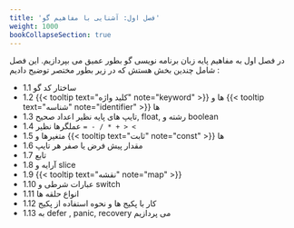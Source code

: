 ```yaml
---
title: 'فصل اول: آشنایی با مفاهیم گو'
weight: 1000
bookCollapseSection: true
---
```


در فصل اول به مفاهیم پایه زبان برنامه نویسی گو  بطور عمیق می بپردازیم. این فصل شامل چندین بخش هستش که در زیر بطور مختصر توضیح دادیم :

- 1.1 ساختار کد گو
- 1.2 {{< tooltip text="کلید واژه" note="keyword" >}} ها و  {{< tooltip text="شناسه" note="identifier" >}} ها
- 1.3 تایپ های پایه نظیر اعداد صحیح, float, رشته و boolean 
- 1.4 عملگرها نظیر `= - / * + > <` 
- 1.5 متغیرها و {{< tooltip text="ثابت" note="const" >}} ها 
- 1.6 مقدار پیش فرض یا صفر هر تایپ
- 1.7 تابع 
- 1.8 آرایه و slice
- 1.9 {{< tooltip text="نقشه" note="map" >}}
- 1.10 عبارات شرطی و switch
- 1.11 انواع حلقه ها
- 1.12 کار با پکیج ها و نحوه استفاده از پکیج
- 1.13 به defer , panic, recovery می پردازیم
